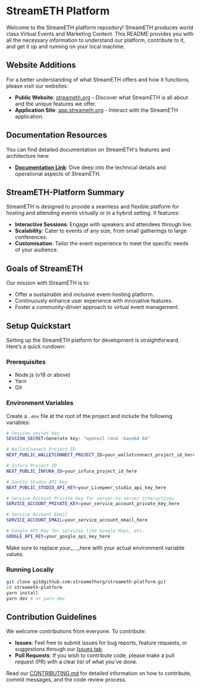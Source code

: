# StreamETH Platform

Welcome to the StreamETH platform repository! StreamETH produces world class Virtual Events and Marketing Content. This README provides you with all the necessary information to understand our platform, contribute to it, and get it up and running on your local machine.

## Website Additions

For a better understanding of what StreamETH offers and how it functions, please visit our websites:

- **Public Website**: [streameth.org](https://streameth.org) - Discover what StreamETH is all about and the unique features we offer.
- **Application Site**: [app.streameth.org](https://app.streameth.org) - Interact with the StreamETH application.

## Documentation Resources

You can find detailed documentation on StreamETH's features and architecture here:

- **[Documentation Link](#)**: Dive deep into the technical details and operational aspects of StreamETH.

## StreamETH-Platform Summary

StreamETH is designed to provide a seamless and flexible platform for hosting and attending events virtually or in a hybrid setting. It features:

- **Interactive Sessions**: Engage with speakers and attendees through live.
- **Scalability**: Cater to events of any size, from small gatherings to large conferences.
- **Customisation**: Tailor the event experience to meet the specific needs of your audience.

## Goals of StreamETH

Our mission with StreamETH is to:

- Offer a sustainable and inclusive event-hosting platform.
- Continuously enhance user experience with innovative features.
- Foster a community-driven approach to virtual event management.

## Setup Quickstart

Setting up the StreamETH platform for development is straightforward. Here’s a quick rundown:

### Prerequisites

- Node.js (v18 or above)
- Yarn
- Git

### Environment Variables

Create a `.env` file at the root of the project and include the following variables:

```bash
# Session secret key
SESSION_SECRET=Generate key: "openssl rand -base64 64"

# WalletConnect Project ID
NEXT_PUBLIC_WALLETCONNECT_PROJECT_ID=your_walletconnect_project_id_here

# Infura Project ID
NEXT_PUBLIC_INFURA_ID=your_infura_project_id_here

# Sanity Studio API Key
NEXT_PUBLIC_STUDIO_API_KEY=your_Livepeer_studio_api_key_here

# Service Account Private Key for server-to-server interactions
SERVICE_ACCOUNT_PRIVATE_KEY=your_service_account_private_key_here

# Service Account Email
SERVICE_ACCOUNT_EMAIL=your_service_account_email_here

# Google API Key for services like Google Maps, etc.
GOOGLE_API_KEY=your_google_api_key_here
```

Make sure to replace your_..._here with your actual environment variable values.

### Running Locally

```bash
git clone git@github.com:streamethorg/streameth-platform.git
cd streameth-platform
yarn install
yarn dev # or yarn dev
```

## Contribution Guidelines

We welcome contributions from everyone. To contribute:

- **Issues**: Feel free to submit issues for bug reports, feature requests, or suggestions through our [Issues tab](#).
- **Pull Requests**: If you wish to contribute code, please make a pull request (PR) with a clear list of what you've done.

Read our [CONTRIBUTING.md](CONTRIBUTING.md) for detailed information on how to contribute, commit messages, and the code review process.
